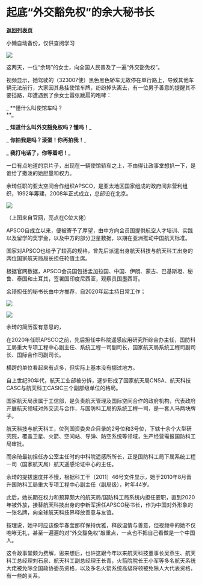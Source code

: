 # 起底“外交豁免权”的余大秘书长

[**返回列表页**](/gzh/政事堂2019)

小懒自动备份，仅供查阅学习

![](https://mmbiz.qpic.cn/mmbiz_jpg/rxhS23yu8cMOTMvBzichtu8qqF4XMpcbc5NnIevACO02k8sU0AxpQQs2KMXYRicd0Z45IDsOpqoTpTeTsvOyPATQ/640?wx_fmt=jpeg&from;=appmsg)  

这两天，一位“余琦”的女士，向全国人民普及了一遍“外交豁免权”。  

视频显示，她驾驶的（323007使）黑色黑色轿车无故停在单行路上，导致其他车辆无法前行，大家因其悬挂使馆车牌，纷纷掉头离去，有一位男子善意的提醒其不要挡路，却遭遇到了余女士嚣张跋扈的咆哮：

 _ **懂什么叫使馆车吗？  
**_

 _ **知道什么叫外交豁免权吗？懂吗！**_

 _ **你拍我是吗？滚蛋！你再拍我！**_

 _ **我打电话了，你等着吧！**_

一口有点地道的京片子，出现在一辆使馆轿车之上，不由得让政事堂想扒一下，是谁给了撒泼的她胆量和权力。

余琦任职的亚太空间合作组织APSCO，是亚太地区国家组成的政府间非营利组织，1992年筹建，2008年正式成立，总部设在北京。

![](https://mmbiz.qpic.cn/mmbiz_jpg/rxhS23yu8cMOTMvBzichtu8qqF4XMpcbcs20XH47QCHIg8YiaSNKJA7WMYibPk8MY2Y2dWd4MAtrrgX0HkibwAkXicg/640?wx_fmt=jpeg&from;=appmsg)

（上图来自官网，亮点在C位大佬）  

APSCO自成立以来，便被寄予了厚望，由中方向会员国提供航空人才培训、实践以及留学的奖学金，以及中方的部分卫星数据，以期在亚洲推动中国航天标准。

国家对APSCO也给予了较高的规格，曾先后派遣出身航天科技与航天科工出身的两位国家航天局局长担任轮值主席。

根据官网数据，APSCO会员国包括孟加拉国、中国、伊朗、蒙古、巴基斯坦、秘鲁、泰国和土耳其，签署国印度尼西亚，观察员国墨西哥。

余琦担任的秘书长由中方推荐，自2020年起主持日常工作；

![](https://mmbiz.qpic.cn/mmbiz_jpg/rxhS23yu8cMOTMvBzichtu8qqF4XMpcbco07Dv5OtcsjiahOQZgOE4e4v5kC8vricodgeRKM1tevticX1RFLGRtNRQ/640?wx_fmt=jpeg&from;=appmsg)

![](https://mmbiz.qpic.cn/mmbiz_jpg/rxhS23yu8cMOTMvBzichtu8qqF4XMpcbcYXHhBOfHaBGMt7RtBODbnia7xcDibMqlZwfZxEQCkSPGr94SwV2PLBaQ/640?wx_fmt=jpeg&from;=appmsg)

余琦的简历蛮有意思的，

在2020年任职APSCO之前，先后担任中科院遥感应用研究所综合办主任，国防科工局重大专项工程中心副主任、系统工程一司副司长，国家航天局系统工程司副司长、国际合作司副司长。

横跨的单位看起来有点多，但实际上基本没有挪过地方。

自上世纪90年代，航天工业部被分拆，逐步形成了国家航天局CNSA、航天科技CASC与航天科工CASIC三个副部级单位的格局。

国家航天局隶属于工信部，是负责航天管理及国际空间合作的政府机构，代表政府开展航天领域对外交流与合作，与国防科工局的系统工程一司，是一套人马两块牌子。

航天科技与航天科工，位列国资委央企目录的2号位和3号位，下辖十余个大型研究院，覆盖卫星、火箭、空间站、导弹、防空系统等领域，生产经营需报国防科工局审批。

而余琦最初担任办公室主任时的中科院遥感所所长，正是国防科工局下属系统工程一司（国家航天局）航天遥感论证中心的主任。

余琦的提拔速度并不慢，根据科工干〔2011〕46号文件显示，她于2010年8月晋升国防科工局重大专项工程中心副主任（副局级），时年44岁。

此后，她长期在权力和预算颇大的航天局/国防科工局系统内担任要职，直到2020年被外放，接替航天科技出身的李新军担任APSCO秘书长，作为中国对外形象的一张名牌，向全球航天科技界释放善意与友谊。

按理说，她平时应该像华春莹那样保持优雅，释放温情与善意，但视频中的她不仅咆哮无礼，甚至一遍遍的对“外交豁免权”敲重点，一点也不把自己看做是一个中国人。

这令政事堂颇为费解，思来想后，也许这跟今年以来航天科技董事长吴燕生、航天科工总经理刘石泉、航天科工副总经理王长青，火箭院院长王小军等多名航天系统大佬被免除全国政协委员资格，以及多名火箭系统高级将领被免除人大代表资格，有一些的关系。

